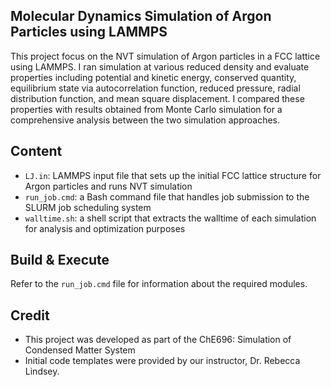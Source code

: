 ## Molecular Dynamics Simulation of Argon Particles using LAMMPS

This project focus on the NVT simulation of Argon particles in a FCC lattice using LAMMPS. I ran simulation at various reduced density and evaluate properties including potential and kinetic energy, conserved quantity, equilibrium state via autocorrelation function, reduced pressure, radial distribution function, and mean square displacement. I compared these properties with results obtained from Monte Carlo simulation for a comprehensive analysis between the two simulation approaches. 

## Content
- `LJ.in`: LAMMPS input file that sets up the initial FCC lattice structure for Argon particles and runs NVT simulation
- `run_job.cmd`: a Bash command file that handles job submission to the SLURM job scheduling system 
- `walltime.sh`: a shell script that extracts the walltime of each simulation for analysis and optimization purposes

## Build & Execute
Refer to the `run_job.cmd` file for information about the required modules.

## Credit
- This project was developed as part of the ChE696: Simulation of Condensed Matter System
- Initial code templates were provided by our instructor, Dr. Rebecca Lindsey.
